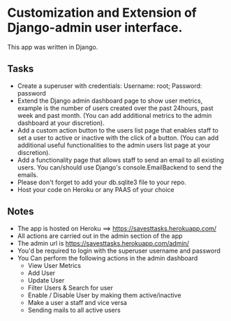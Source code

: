 # Customization and Extension of Django-admin user interface.
This app was written in Django.

## Tasks
- Create a superuser with credentials: Username: root; Password: password
- Extend the Django admin dashboard page to show user metrics, example is the number of users created over the past 24hours, past week and past month. (You can add additional metrics to the admin dashboard at your discretion).
- Add a custom action button to the users list page that enables staff to set a user to active or inactive with the click of a button. (You can add additional useful functionalities to the admin users list page at your discretion).
- Add a functionality page that allows staff to send an email to all existing users. You can/should use Django's console.EmailBackend to send the emails.
- Please don't forget to add your db.sqlite3 file to your repo.
- Host your code on Heroku or any PAAS of your choice

## Notes
- The app is hosted on Heroku ==> https://savesttasks.herokuapp.com/
- All actions are carried out in the admin section of the app
- The admin url is https://savesttasks.herokuapp.com/admin/
- You'd be required to login with the superuser username and password
- You Can perform the following actions in the admin dashboard
  - View User Metrics
  - Add User
  - Update User
  - Filter Users & Search for user
  - Enable / Disable User by making them active/inactive
  - Make a user a staff and vice versa
  - Sending mails to all active users
